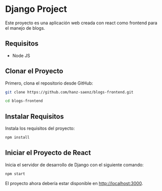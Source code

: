 
# Django Project

Este proyecto es una aplicación web creada con react como frontend para el manejo de blogs.

## Requisitos

- Node JS


## Clonar el Proyecto

Primero, clona el repositorio desde GitHub:

```bash
git clone https://github.com/hanz-saenz/blogs-frontend.git

cd blogs-frontend
```

## Instalar Requisitos

Instala los requisitos del proyecto:

```bash
npm install
```

## Iniciar el Proyecto de React

Inicia el servidor de desarrollo de Django con el siguiente comando:

```bash
npm start
```

El proyecto ahora debería estar disponible en [http://localhost:3000](http://localhost:3000).


